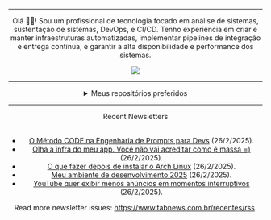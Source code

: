 <div align="center">
<hr>
<p>Olá 👋🏾! Sou um profissional de tecnologia focado em análise de sistemas, sustentação de sistemas, DevOps, e CI/CD. Tenho experiência em criar e manter infraestruturas automatizadas, implementar pipelines de integração e entrega contínua, e garantir a alta disponibilidade e performance dos sistemas.</p>
  <img src="https://media.giphy.com/media/yAGIvCiwPJn5C/giphy.gif">
<hr>
  <details>
  <summary>Meus repositórios preferidos</summary>
  <br />
  Alguns dos meus melhores repositórios:
  <br />
<br />
  <ul><li><a href=https://github.com/KubeNerd/aluratube target="_blank" rel="noopener noreferrer">KubeNerd/aluratube</a> (<b>0</b> ✨ and <b>0</b> 🍴): Aluratube - Desenvolvido durante a imersão React da Alura no final de 2022</li><li><a href=https://github.com/KubeNerd/nlw-ia target="_blank" rel="noopener noreferrer">KubeNerd/nlw-ia</a> (<b>0</b> ✨ and <b>0</b> 🍴): Projeto desenvolvido durante a NLW IA - Usando a API da OPENAI</li><li><a href=https://github.com/KubeNerd/nlw-journey-ia target="_blank" rel="noopener noreferrer">KubeNerd/nlw-journey-ia</a> (<b>0</b> ✨ and <b>0</b> 🍴): NLW IA - Agent de viagens usando python + langchain + GPT</li>
<li>More coming soon :).</li>
</ul>
  </details>
  <hr/>
    <summary>Recent Newsletters</summary>
  <br />
  <ul>
    <li><a href=https://www.tabnews.com.br/analistamarcio/o-metodo-code-para-engenharia-de-prompts-em-programacao target="_blank" rel="noopener noreferrer">O Método CODE na Engenharia de Prompts para Devs</a> (26/2/2025).</li><li><a href=https://www.tabnews.com.br/edersonbizerril/olha-a-infra-do-meu-app-voce-nao-vai-acreditar-como-e-massa target="_blank" rel="noopener noreferrer">Olha a infra do meu app. Você não vai acreditar como é massa =)</a> (26/2/2025).</li><li><a href=https://www.tabnews.com.br/felprangel/o-que-fazer-depois-de-instalar-o-arch-linux target="_blank" rel="noopener noreferrer">O que fazer depois de instalar o Arch Linux</a> (26/2/2025).</li><li><a href=https://www.tabnews.com.br/felprangel/meu-ambiente-de-desenvolvimento-2025 target="_blank" rel="noopener noreferrer">Meu ambiente de desenvolvimento 2025</a> (26/2/2025).</li><li><a href=https://www.tabnews.com.br/NewsletterOficial/youtube-quer-exibir-menos-anuncios-em-momentos-interruptivos target="_blank" rel="noopener noreferrer">YouTube quer exibir menos anúncios em momentos interruptivos</a> (26/2/2025).</li>
  </ul>
<p>Read more newsletter issues: <a href="https://www.tabnews.com.br/recentes/rss">https://www.tabnews.com.br/recentes/rss</a>.</p>
  </details>
